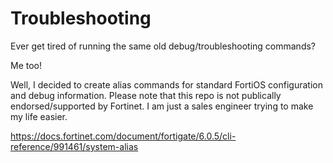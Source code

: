 # Troubleshooting

Ever get tired of running the same old debug/troubleshooting commands?

Me too!

Well, I decided to create alias commands for standard FortiOS configuration and debug information. Please note that this repo is not publically endorsed/supported by Fortinet. I am just a sales engineer trying to make my life easier.

https://docs.fortinet.com/document/fortigate/6.0.5/cli-reference/991461/system-alias
